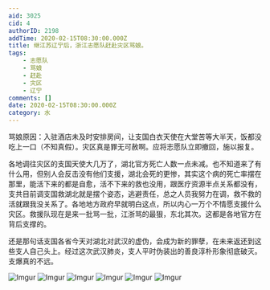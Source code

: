 ```yaml
---
aid: 3025
cid: 4
authorID: 2198
addTime: 2020-02-15T08:30:00.000Z
title: 继江苏辽宁后，浙江志愿队赶赴灾区骂娘。
tags:
    - 志愿队
    - 骂娘
    - 赶赴
    - 灾区
    - 辽宁
comments: []
date: 2020-02-15T08:30:00.000Z
category: 水
---
```


骂娘原因：入驻酒店未及时安排房间，让支国白衣天使在大堂苦等大半天，饭都没吃上一口（不知真假）。灾区真是罪无可赦啊。应将志愿队立即撤回，施以报复。

各地调往灾区的支国天使大几万了，湖北官方死亡人数一点未减。也不知道来了有什么用，但别人会反击没有他们支援，湖北会死的更惨，其实这个病的死亡率摆在那里，能活下来的都是自愈，活不下来的救也没用，跟医疗资源半点关系都没有，支共目前调支国救湖北就是摆个姿态，逃避责任，总之人员我努力在调，救不救的活就跟我没关系了。各地地方政府早就明白这点，所以内心一万个不情愿支援什么灾区。救援队现在是来一批骂一批，江浙骂的最狠，东北其次。这都是各地官方在背后支撑的。

还是那句话支国各省今天对湖北对武汉的虚伪，会成为新的罪孽，在未来返还到这些支人自己头上。经过这次武汉肺炎，支人平时伪装出的善良淳朴形象彻底破灭。支爆真的不远。

![Imgur](https://imgur.com/N6ZU3hL.png) ![Imgur](https://imgur.com/CFKSbRD.png) ![Imgur](https://imgur.com/pBtCFge.png) ![Imgur](https://imgur.com/zXxOrD8.png) ![Imgur](https://imgur.com/2vLjeCv.png) ![Imgur](https://imgur.com/ARYZHut.png)

